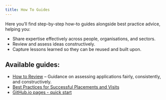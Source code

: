```yaml
---
title: How To Guides
--- 
```


Here you’ll find step-by-step how-to guides alongside best practice advice, helping you:

* Share expertise effectively across people, organisations, and sectors.
* Review and assess ideas constructively.
* Capture lessons learned so they can be reused and built upon.

## Available guides:

* [How to Review](how-to-review.md) – Guidance on assessing applications fairly, consistently, and constructively.
* [Best Practices for Successful Placements and Visits](how-to-placement-and-visit.md)
* [GitHub.io pages - quick start](github-webpages.md)
    
